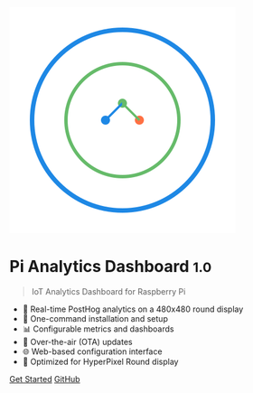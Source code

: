 <!-- _coverpage.md -->

![logo](assets/logo.svg ':size=200')

# Pi Analytics Dashboard <small>1.0</small>

> IoT Analytics Dashboard for Raspberry Pi

- 🚀 Real-time PostHog analytics on a 480x480 round display
- 🔧 One-command installation and setup
- 📊 Configurable metrics and dashboards
- 🔄 Over-the-air (OTA) updates
- 🌐 Web-based configuration interface
- 📱 Optimized for HyperPixel Round display

[Get Started](QUICK_START.md)
[GitHub](https://github.com/jabawack81/posthog_pi)

